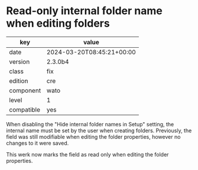 [//]: # (werk v2)
# Read-only internal folder name when editing folders

key        | value
---------- | ---
date       | 2024-03-20T08:45:21+00:00
version    | 2.3.0b4
class      | fix
edition    | cre
component  | wato
level      | 1
compatible | yes

When disabling the "Hide internal folder names in Setup" setting, the internal
name must be set by the user when creating folders. Previously, the field was
still modifiable when editing the folder properties, however no changes to it
were saved.

This werk now marks the field as read only when editing the folder properties.
